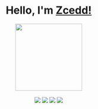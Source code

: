 <h1 align="center">Hello, I'm <a href="https://www.instagram.com/zcedd__">Zcedd!</a></h1>
<div align="center">
  <img height="180em" src="https://media.giphy.com/media/naiatn5LxTOsU/giphy.gif"/>
</div>
<br>
<div align ="center"> 
  <a href="https://www.instagram.com/zcedd__" target="_blank"><img src="https://img.shields.io/badge/-Instagram-%23333?style=for-the-badge&logo=instagram&logoColor=white" target="_blank"></a>
 <a href="https://www.facebook.com/zcedd" target="_blank"><img src="https://img.shields.io/badge/Facebook-%23333?style=for-the-badge&logo=facebook&logoColor=white" target="_blank"></a> 
  <a href = "mailto:zcedbuduan@gmail.com"><img src="https://img.shields.io/badge/-Gmail-%23333?style=for-the-badge&logo=gmail&logoColor=white" target="_blank"></a>
  <a href="https://www.linkedin.com/in/zcedd" target="_blank"><img src="https://img.shields.io/badge/-LinkedIn-%23333?style=for-the-badge&logo=linkedin&logoColor=white" target="_blank"></a> 
</div>
